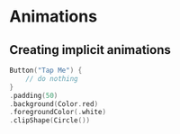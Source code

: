 # Animations

## Creating implicit animations

```swift
Button("Tap Me") {
    // do nothing
}
.padding(50)
.background(Color.red)
.foregroundColor(.white)
.clipShape(Circle())
```
